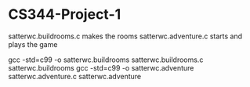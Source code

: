 # CS344-Project-1

satterwc.buildrooms.c makes the rooms
satterwc.adventure.c starts and plays the game 

gcc -std=c99 -o satterwc.buildrooms satterwc.buildrooms.c
satterwc.buildrooms
gcc -std=c99 -o satterwc.adventure satterwc.adventure.c
satterwc.adventure
